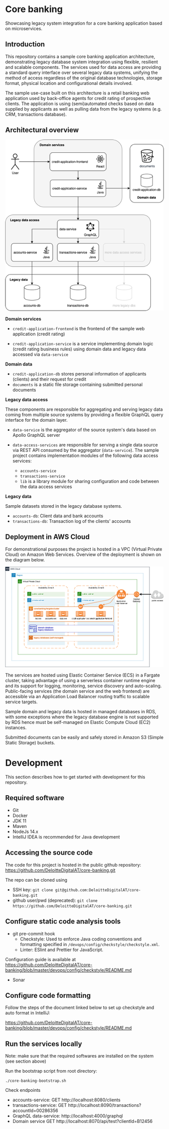 # Core banking

Showcasing legacy system integration for a core banking application based on microservices. 

## Introduction

This repository contains a sample core banking application architecture, demonstrating legacy database system integration using flexible, resilient and scalable components. The services used for data access are providing a standard query interface over several legacy data systems, unifying the method of access regardless of the original database technologies, storage format, physical location and configurational details involved.

The sample use-case built on this architecture is a retail banking web application used by back-office agents for credit rating of prospective clients. The application is using (semi)automated checks based on data supplied by applicants as well as pulling data from the legacy systems (e.g. CRM, transactions database).

## Architectural overview

![core-banking-architecture](https://github.com/DeloitteDigitalAT/core-banking/blob/master/docs/core-banking-architecture.png)

**Domain services**

- `credit-application-frontend` is the frontend of the sample web application (credit rating)

- `credit-application-service` is a service implementing domain logic (credit rating business rules) using domain data and legacy data accessed via `data-service`

**Domain data**

- `credit-application-db` stores personal information of applicants (clients) and their request for credit
- `documents` is a static file storage containing submitted personal documents

**Legacy data access**

These components are responsible for aggregating and serving legacy data coming from multiple source systems by providing a flexible GraphQL query interface for the domain layer.

- `data-service` is the aggregator of the source system's data based on Apollo GraphQL server

- `data-access-services` are responsible for serving a single data source via REST API consumed by the aggregator (`data-service`). The sample project contains implementation modules of the following data access services:
  - `accounts-service` 
  - `transactions-service`
  - `lib` is a library module for sharing configuration and code between the data access services 

**Legacy data**

Sample datasets stored in the legacy database systems.
- `accounts-db`: Client data and bank accounts
- `transactions-db`: Transaction log of the clients' accounts

## Deployment in AWS Cloud

For demonstrational purposes the project is hosted in a VPC (Virtual Private Cloud) on Amazon Web Services. Overview of the deployment is shown on the diagram below.

![core-banking-deployment](https://github.com/DeloitteDigitalAT/core-banking/blob/master/docs/core-banking-deployment.png)

The services are hosted using Elastic Container Service (ECS) in a Fargate cluster, taking advantage of using a serverless container runtime engine and its support for logging, monitoring, service discovery and auto-scaling. Public-facing services (the domain service and the web frontend) are accessible via an Application Load Balancer routing traffic to scalable service targets.

Sample domain and legacy data is hosted in managed databases in RDS, with some exceptions where the legacy database engine is not supported by RDS hence must be self-managed on Elastic Compute Cloud (EC2) instances.

Submitted documents can be easily and safely stored in Amazon S3 (Simple Static Storage) buckets.

# Development

This section describes how to get started with development for this repository.

## Required software

- Git
- Docker
- JDK 11
- Maven
- NodeJs 14.x
- IntelliJ IDEA is recommended for Java development

## Accessing the source code

The code for this project is hosted in the public github repository:
https://github.com/DeloitteDigitalAT/core-banking.git

The repo can be cloned using
- SSH key: `git clone git@github.com:DeloitteDigitalAT/core-banking.git`
- github user/pwd (deprecated):
`git clone https://github.com/DeloitteDigitalAT/core-banking.git`


## Configure static code analysis tools
- git pre-commit hook
    - Checkstyle: Used to enforce Java coding conventions and formatting specified in `/devops/config/checkstyle/checkstyle.xml`. 
    - Linter: ESlint and Prettier for JavaScript. 

Configuration guide is available at https://github.com/DeloitteDigitalAT/core-banking/blob/master/devops/config/checkstyle/README.md

- Sonar

## Configure code formatting

Follow the steps of the document linked below to set up checkstyle and auto format in IntelliJ:

https://github.com/DeloitteDigitalAT/core-banking/blob/master/devops/config/checkstyle/README.md

## Run the services locally

Note: make sure that the required softwares are installed on the system (see section above)

Run the bootstrap script from root directory:
```
./core-banking-bootstrap.sh
```

Check endpoints

- accounts-service: GET  http://localhost:8080/clients
- transactions-service: GET http://localhost:8090/transactions?accountId=00286356
- GraphQL data-service: http://localhost:4000/graphql
- Domain service GET http://localhost:8070/api/test?clientId=B12456